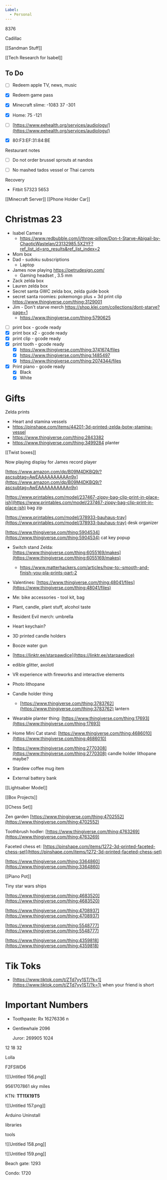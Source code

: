```yaml
---
Label:
  - Personal
---
```



8376

Cadillac

[[Sandman Stuff]]

[[Tech Research for Isabel]]

## To Do

- [ ] Redeem apple TV, news, music
- [x] Redeem game pass
- [x] Minecraft slime: -1083 37 -301
- [x] Home: 75 -121
- [ ] [https://www.eehealth.org/services/audiology/](https://www.eehealth.org/services/audiology/)
- [x] 80:F3:EF:31:84:BE

  

Restaurant notes
- [ ] Do not order brussel sprouts at nandos
- [ ] No mashed tados vessel or Thai carrots

  

Recovery
- Fitbit 57323
5653

[[Minecraft Server]]
[[Phone Holder Car]]

  


# Christmas 23
- Isabel Camera
	- https://www.redbubble.com/i/throw-pillow/Don-t-Starve-Abigail-by-ChaoticWastelan/23132985.5X2YF?ref_list_id=srp_results&ref_list_index=2 
- Mom box
- Dad - sudoku subscriptions 
	- Laptop 
- James now playing https://petrudesign.com/
	- Gaming headset , 3.5 mm
- Zack zelda box
- Lauren zelda box
- Secret santa GWC zelda box, zelda guide book
- secret santa roomies: pokemongo plus + 3d print clip https://www.thingiverse.com/thing:3129001 
- Jim - Don't starve merch https://shop.klei.com/collections/dont-starve?page=1 
	- https://www.thingiverse.com/thing:5790625
- [ ] print box - gcode ready
- [x] print box x2 - gcode ready
- [x] print clip - gcode ready
- [x] print tooth - gcode ready
	- [x] https://www.thingiverse.com/thing:3741674/files
	- [x] https://www.thingiverse.com/thing:1485497
	- [x] https://www.thingiverse.com/thing:2074344/files
- [x] Print piano - gcode ready
	- [x] Black
	- [x] White
# Gifts

Zelda prints
- Heart and stamina vessels
- https://pinshape.com/items/44201-3d-printed-zelda-botw-stamina-vessel
- https://www.thingiverse.com/thing:2843382
- https://www.thingiverse.com/thing:3499284 planter

[[Twist boxes]]

Now playing display for James record player

[https://www.amazon.com/dp/B09M4DKBQ9/?ascsubtag=AwEAAAAAAAAAAn9x](https://www.amazon.com/dp/B09M4DKBQ9/?ascsubtag=AwEAAAAAAAAAAn9x)

[https://www.printables.com/model/237467-zippy-bag-clip-print-in-place-ish](https://www.printables.com/model/237467-zippy-bag-clip-print-in-place-ish) bag zip

[https://www.printables.com/model/378933-bauhaus-tray](https://www.printables.com/model/378933-bauhaus-tray) desk organizer

[https://www.thingiverse.com/thing:5904534](https://www.thingiverse.com/thing:5904534) cat key popup

- Switch stand Zelda: [https://www.thingiverse.com/thing:6055169/makes](https://www.thingiverse.com/thing:6055169/makes)
    - https://www.matterhackers.com/articles/how-to:-smooth-and-finish-you-pla-prints-part-2
- Valentines: [https://www.thingiverse.com/thing:48041/files](https://www.thingiverse.com/thing:48041/files)
- Me: bike accessories - tool kit, bag
- Plant, candle, plant stuff, alcohol taste
- Resident Evil merch: umbrella
- Heart keychain?
- 3D printed candle holders
- Booze water gun
- [https://linktr.ee/starpawdice](https://linktr.ee/starpawdice)
- edible glitter, axolotl
- VR experience with fireworks and interactive elements
- Photo lithopane
- Candle holder thing
    - [https://www.thingiverse.com/thing:3783762](https://www.thingiverse.com/thing:3783762) lantern
    
- Wearable planter thing: [https://www.thingiverse.com/thing:17693](https://www.thingiverse.com/thing:17693)
- Home Mini Cat stand: [https://www.thingiverse.com/thing:4686010](https://www.thingiverse.com/thing:4686010)
- [https://www.thingiverse.com/thing:2770308](https://www.thingiverse.com/thing:2770308) candle holder lithopane maybe?
- Stardew coffee mug item
- External battery bank

[[Lightsaber Model]]

[[Box Projects]]

[[Chess Set]]

Zen garden [https://www.thingiverse.com/thing:4702552](https://www.thingiverse.com/thing:4702552)

Toothbrush hodler: [https://www.thingiverse.com/thing:4763269](https://www.thingiverse.com/thing:4763269)

Faceted chess et: [https://pinshape.com/items/1272-3d-printed-faceted-chess-set](https://pinshape.com/items/1272-3d-printed-faceted-chess-set)

[https://www.thingiverse.com/thing:3364860](https://www.thingiverse.com/thing:3364860)

[[Piano Pot]]

  

Tiny star wars ships

[https://www.thingiverse.com/thing:4683520](https://www.thingiverse.com/thing:4683520)

[https://www.thingiverse.com/thing:4708937](https://www.thingiverse.com/thing:4708937)

[https://www.thingiverse.com/thing:5548777](https://www.thingiverse.com/thing:5548777)

[https://www.thingiverse.com/thing:4359818](https://www.thingiverse.com/thing:4359818)

# Tik Toks

- [https://www.tiktok.com/t/ZTd7yy1ST/?k=1](https://www.tiktok.com/t/ZTd7yy1ST/?k=1) when your friend is short

  
# Important Numbers

- Toothpaste: Rx 16276336 n
- Gentlewhale 2096

  Juror: 269905
1024

12 18 32

Lolla

F2FSWD6

![[Untitled 156.png]]

9561707861 sky miles

KTN: **TT11X19T5**

  

  

![[Untitled 157.png]]

  

Arduino Uninstall

libraries

tools

  

![[Untitled 158.png]]

![[Untitled 159.png]]

  

Beach gate: 1293

Condo: 1720